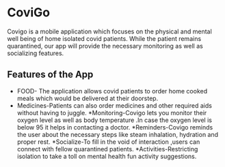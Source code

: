 # CoviGo

Covigo is a mobile application which focuses on the physical and mental well being of home isolated covid patients.
While the patient remains quarantined, our app will provide the necessary monitoring as well as socializing features.

## Features of the App
- FOOD- The application allows covid patients to order home cooked meals which would be delivered at their doorstep.
- Medicines-Patients can also order medicines and other required aids without having to juggle.
*Monitoring-Covigo lets you monitor their oxygen level as well as body temperature .In case the oxygen level is below 95 it helps in contacting a doctor.
*Reminders-Covigo reminds the user about the necessary steps like steam inhalation, hydration and proper rest.
*Socialize-To fill in the void of interaction ,users can connect with fellow quarantined patients.
*Activities-Restricting isolation to take a toll on mental health fun activity suggestions.

